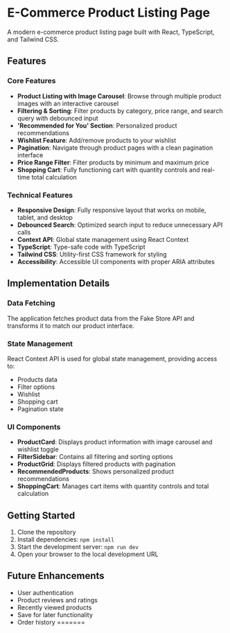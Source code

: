 
# E-Commerce Product Listing Page

A modern e-commerce product listing page built with React, TypeScript, and Tailwind CSS.

## Features

### Core Features
- **Product Listing with Image Carousel**: Browse through multiple product images with an interactive carousel
- **Filtering & Sorting**: Filter products by category, price range, and search query with debounced input
- **'Recommended for You' Section**: Personalized product recommendations
- **Wishlist Feature**: Add/remove products to your wishlist
- **Pagination**: Navigate through product pages with a clean pagination interface
- **Price Range Filter**: Filter products by minimum and maximum price
- **Shopping Cart**: Fully functioning cart with quantity controls and real-time total calculation

### Technical Features
- **Responsive Design**: Fully responsive layout that works on mobile, tablet, and desktop
- **Debounced Search**: Optimized search input to reduce unnecessary API calls
- **Context API**: Global state management using React Context
- **TypeScript**: Type-safe code with TypeScript
- **Tailwind CSS**: Utility-first CSS framework for styling
- **Accessibility**: Accessible UI components with proper ARIA attributes

## Implementation Details

### Data Fetching
The application fetches product data from the Fake Store API and transforms it to match our product interface.

### State Management
React Context API is used for global state management, providing access to:
- Products data
- Filter options
- Wishlist
- Shopping cart
- Pagination state

### UI Components
- **ProductCard**: Displays product information with image carousel and wishlist toggle
- **FilterSidebar**: Contains all filtering and sorting options
- **ProductGrid**: Displays filtered products with pagination
- **RecommendedProducts**: Shows personalized product recommendations
- **ShoppingCart**: Manages cart items with quantity controls and total calculation

## Getting Started

1. Clone the repository
2. Install dependencies: `npm install`
3. Start the development server: `npm run dev`
4. Open your browser to the local development URL

## Future Enhancements
- User authentication
- Product reviews and ratings
- Recently viewed products
- Save for later functionality
- Order history
=======
